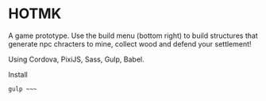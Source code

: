 # HOTMK

A game prototype. Use the build menu (bottom right) to build structures that generate npc chracters to mine, collect wood and defend your settlement!

Using Cordova, PixiJS, Sass, Gulp, Babel.

Install
~~~ npm install
gulp ~~~
